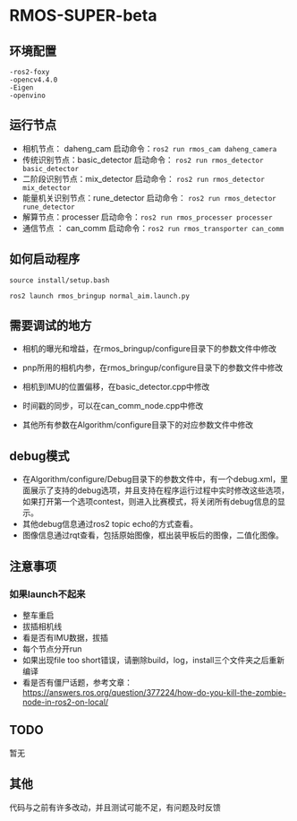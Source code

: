 # RMOS-SUPER-beta


## 环境配置
    -ros2-foxy
    -opencv4.4.0
    -Eigen
    -openvino
## 运行节点

- 相机节点： daheng_cam  启动命令：`ros2 run rmos_cam daheng_camera`
- 传统识别节点：basic_detector 启动命令： `ros2 run rmos_detector basic_detector`
- 二阶段识别节点：mix_detector 启动命令： `ros2 run rmos_detector mix_detector`
- 能量机关识别节点：rune_detector 启动命令： `ros2 run rmos_detector rune_detector`
- 解算节点：processer              启动命令：`ros2 run rmos_processer processer`
- 通信节点 ： can_comm            启动命令：`ros2 run rmos_transporter can_comm`

  
## 如何启动程序
`source install/setup.bash`

`ros2 launch rmos_bringup normal_aim.launch.py`


## 需要调试的地方

- 相机的曝光和增益，在rmos_bringup/configure目录下的参数文件中修改

- pnp所用的相机内参，在rmos_bringup/configure目录下的参数文件中修改

- 相机到IMU的位置偏移，在basic_detector.cpp中修改

- 时间戳的同步，可以在can_comm_node.cpp中修改

- 其他所有参数在Algorithm/configure目录下的对应参数文件中修改

  

## debug模式

- 在Algorithm/configure/Debug目录下的参数文件中，有一个debug.xml，里面展示了支持的debug选项，并且支持在程序运行过程中实时修改这些选项，如果打开第一个选项contest，则进入比赛模式，将关闭所有debug信息的显示。
- 其他debug信息通过ros2 topic echo的方式查看。
- 图像信息通过rqt查看，包括原始图像，框出装甲板后的图像，二值化图像。


## 注意事项

### 如果launch不起来

- 整车重启
- 拔插相机线
- 看是否有IMU数据，拔插
- 每个节点分开run
- 如果出现file too short错误，请删除build，log，install三个文件夹之后重新编译
- 看是否有僵尸话题，参考文章：https://answers.ros.org/question/377224/how-do-you-kill-the-zombie-node-in-ros2-on-local/







## TODO

暂无



## 其他

代码与之前有许多改动，并且测试可能不足，有问题及时反馈



#### 

#### 
